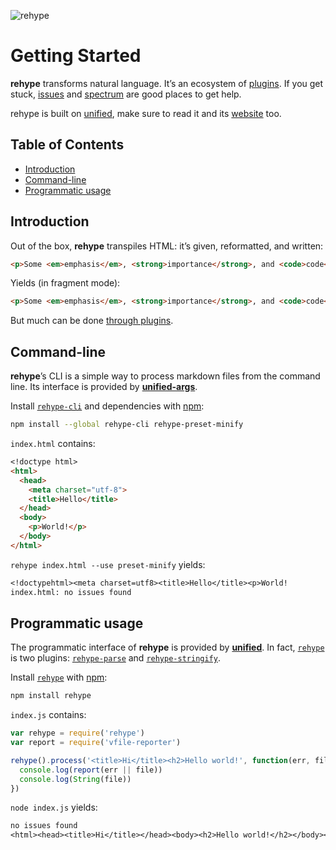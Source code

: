 ![rehype][logo]

# Getting Started

**rehype** transforms natural language.
It’s an ecosystem of [plugins][].
If you get stuck, [issues][] and [spectrum][] are good places to get help.

rehype is built on [unified][], make sure to read it and its [website][] too.

## Table of Contents

*   [Introduction](#introduction)
*   [Command-line](#command-line)
*   [Programmatic usage](#programmatic-usage)

## Introduction

Out of the box, **rehype** transpiles HTML: it’s given, reformatted, and
written:

```html
<p>Some <em>emphasis</em>, <strong>importance</strong>, and <code>code</code>.
```

Yields (in fragment mode):

```html
<p>Some <em>emphasis</em>, <strong>importance</strong>, and <code>code</code>.</p>
```

But much can be done [through plugins][plugins].

## Command-line

**rehype**’s CLI is a simple way to process markdown files from the
command line.
Its interface is provided by [**unified-args**][unified-args].

Install [`rehype-cli`][cli] and dependencies with [npm][]:

```bash
npm install --global rehype-cli rehype-preset-minify
```

`index.html` contains:

```md
<!doctype html>
<html>
  <head>
    <meta charset="utf-8">
    <title>Hello</title>
  </head>
  <body>
    <p>World!</p>
  </body>
</html>
```

`rehype index.html --use preset-minify` yields:

```txt
<!doctypehtml><meta charset=utf8><title>Hello</title><p>World!
index.html: no issues found
```

## Programmatic usage

The programmatic interface of **rehype** is provided by [**unified**][unified].
In fact, [`rehype`][api] is two plugins:
[`rehype-parse`][parse] and [`rehype-stringify`][stringify].

Install [`rehype`][api] with [npm][]:

```bash
npm install rehype
```

`index.js` contains:

```js
var rehype = require('rehype')
var report = require('vfile-reporter')

rehype().process('<title>Hi</title><h2>Hello world!', function(err, file) {
  console.log(report(err || file))
  console.log(String(file))
})
```

`node index.js` yields:

```txt
no issues found
<html><head><title>Hi</title></head><body><h2>Hello world!</h2></body></html>
```

<!-- Definitions -->

[logo]: https://raw.githubusercontent.com/rehypejs/rehype/90b8f34/logo.svg?sanitize=true

[issues]: https://github.com/rehypejs/rehype/issues

[spectrum]: https://spectrum.chat/unified/rehype

[npm]: https://docs.npmjs.com/cli/install

[api]: https://github.com/rehypejs/rehype/tree/master/packages/rehype

[plugins]: https://github.com/rehypejs/rehype/tree/master/doc/plugins.md

[unified]: https://github.com/unifiedjs/unified

[website]: https://unified.js.org

[parse]: https://github.com/rehypejs/rehype/tree/master/packages/rehype-parse

[stringify]: https://github.com/rehypejs/rehype/tree/master/packages/rehype-stringify

[unified-args]: https://github.com/unifiedjs/unified-args

[cli]: https://github.com/rehypejs/rehype/tree/master/packages/rehype-cli
